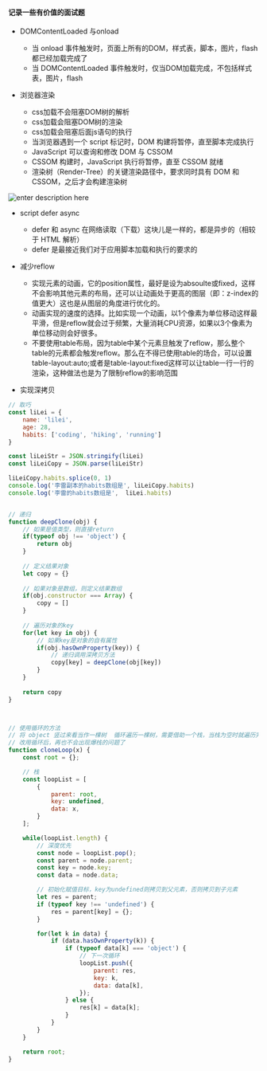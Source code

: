 #### 记录一些有价值的面试题
* DOMContentLoaded 与onload
	* 当 onload 事件触发时，页面上所有的DOM，样式表，脚本，图片，flash都已经加载完成了
	* 当 DOMContentLoaded 事件触发时，仅当DOM加载完成，不包括样式表，图片，flash 

* 浏览器渲染
	* css加载不会阻塞DOM树的解析
	* css加载会阻塞DOM树的渲染
	* css加载会阻塞后面js语句的执行 
	* 当浏览器遇到一个 script 标记时，DOM 构建将暂停，直至脚本完成执行
	* JavaScript 可以查询和修改 DOM 与 CSSOM
	* CSSOM 构建时，JavaScript 执行将暂停，直至 CSSOM 就绪
	* 渲染树（Render-Tree）的关键渲染路径中，要求同时具有 DOM 和 CSSOM，之后才会构建渲染树


![enter description here](https://img.wsmpage.cn/learning/2019-10-2/1569982440366.png) 
* script defer async
	* defer 和 async 在网络读取（下载）这块儿是一样的，都是异步的（相较于 HTML 解析）
	* defer 是最接近我们对于应用脚本加载和执行的要求的


* 减少reflow
	* 实现元素的动画，它的position属性，最好是设为absoulte或fixed，这样不会影响其他元素的布局，还可以让动画处于更高的图层（即：z-index的值更大）这也是从图层的角度进行优化的。
	* 动画实现的速度的选择。比如实现一个动画，以1个像素为单位移动这样最平滑，但是reflow就会过于频繁，大量消耗CPU资源，如果以3个像素为单位移动则会好很多。
	* 不要使用table布局，因为table中某个元素旦触发了reflow，那么整个table的元素都会触发reflow。那么在不得已使用table的场合，可以设置table-layout:auto;或者是table-layout:fixed这样可以让table一行一行的渲染，这种做法也是为了限制reflow的影响范围


* 实现深拷贝

``` javascript
// 取巧
const liLei = {
    name: 'lilei',
    age: 28,
    habits: ['coding', 'hiking', 'running']
}

const liLeiStr = JSON.stringify(liLei)
const liLeiCopy = JSON.parse(liLeiStr)

liLeiCopy.habits.splice(0, 1) 
console.log('李雷副本的habits数组是', liLeiCopy.habits)
console.log('李雷的habits数组是',  liLei.habits)


// 递归
function deepClone(obj) {
    // 如果是值类型，则直接return
    if(typeof obj !== 'object') {
        return obj
    }
    
    // 定义结果对象
    let copy = {}
    
    // 如果对象是数组，则定义结果数组
    if(obj.constructor === Array) {
        copy = []
    }
    
    // 遍历对象的key
    for(let key in obj) {
        // 如果key是对象的自有属性
        if(obj.hasOwnProperty(key)) {
            // 递归调用深拷贝方法
            copy[key] = deepClone(obj[key])
        }
    }
    
    return copy
} 



// 使用循环的方法
// 将 object 竖过来看当作一棵树  循环遍历一棵树，需要借助一个栈，当栈为空时就遍历完了，栈里面存储下一个需要拷贝的节点
// 改用循环后，再也不会出现爆栈的问题了
function cloneLoop(x) {
    const root = {};

    // 栈
    const loopList = [
        {
            parent: root,
            key: undefined,
            data: x,
        }
    ];

    while(loopList.length) {
        // 深度优先
        const node = loopList.pop();
        const parent = node.parent;
        const key = node.key;
        const data = node.data;

        // 初始化赋值目标，key为undefined则拷贝到父元素，否则拷贝到子元素
        let res = parent;
        if (typeof key !== 'undefined') {
            res = parent[key] = {};
        }

        for(let k in data) {
            if (data.hasOwnProperty(k)) {
                if (typeof data[k] === 'object') {
                    // 下一次循环
                    loopList.push({
                        parent: res,
                        key: k,
                        data: data[k],
                    });
                } else {
                    res[k] = data[k];
                }
            }
        }
    }

    return root;
}
```


